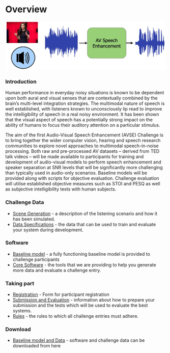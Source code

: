 # Overview

<p align="center">
  <img src="AVSE-challenge-diagram.jpg" alt="diagram" width="700"/>
</p>


### Introduction

Human performance in everyday noisy situations is known to be dependent upon both aural and visual senses that are contextually combined by the brain’s multi-level integration strategies. The multimodal nature of speech is well established, with listeners known to unconsciously lip read to improve the intelligibility of speech in a real noisy environment.  It has been shown that the visual aspect of speech has a potentially strong impact on the ability of humans to focus their auditory attention on a particular stimulus.

The aim of the first Audio-Visual Speech Enhancement (AVSE) Challenge is to bring together the wider computer vision, hearing and speech research communities to explore novel approaches to multimodal speech-in-noise processing. Both raw and pre-processed AV datasets – derived from TED talk videos – will be made available to participants for training and development of audio-visual models to perform speech enhancement and speaker separation at SNR levels that will be significantly more challenging than typically used in audio-only scenarios. Baseline models will be provided along with scripts for objective evaluation. Challenge evaluation will utilise established objective measures such as STOI and PESQ as well as subjective intelligibility tests with human subjects.

### Challenge Data

- [Scene Generation](/avsec1/challenge-data/scene-gen.md) - a description of the listening scenario and how it has been simulated.
- [Data Specifications](/avsec1/challenge-data/data-spec.md) - the data that can be used to train and evaluate your system during development.

### Software
- [Baseline model](/avsec1/software/baseline.md) - a fully functioning baseline model is provided to challenge participants
- [Core Software](/avsec1/software/core.md) - the  tools that we are providing to help you generate more data and evaluate a challenge entry.

### Taking part
- [Registration](/avsec1/getting-started/register.md) - Form for participant registration
- [Submission and Evaluation](/avsec1/getting-started/submission.md) - information about how to prepare your submission and the tests which will be used to evaluate the best systems.
- [Rules](/avsec1/getting-started/rules.md) - the rules to which all challenge entries must adhere.

### Download
- [Baseline model and Data](/avsec1/download.md) - software and challenge data can be downloaded from here
